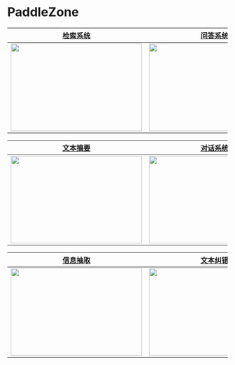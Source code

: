 # PaddleZone



|                                                  [**检索系统**](#pp-yoloe-高精度目标检测模型)                                                  |                                                [**问答系统**](#pp-yoloe-sod-高精度小目标检测模型)                                                |                                                  [**情感分析**](#pp-yoloe-r-高性能旋转框检测模型)                                                  |                             
| :--------------------------------------------------------------------------------------------------------------------------------------------: | :--------------------------------------------------------------------------------------------------------------------------------------------: | :----------------------------------------------------------------------------------------------------------------------------------------------: | 
| <img src='https://user-images.githubusercontent.com/11793384/168514909-8817d79a-72c4-4be1-8080-93d1f682bb46.gif' height="200px" width="300px"> | <img src='https://user-images.githubusercontent.com/11793384/168514868-1babe981-c675-4f89-9168-dd0a3eede315.gif' height="200px" width="300px"> |  <img src='https://user-images.githubusercontent.com/11793384/168407260-b7f92800-861c-4207-98f3-2291e0102bbe.png' height="200px" width="300px"> |   

|                                                   [**文本摘要**](#pp-yoloe-高精度目标检测模型)                                                  |                                                [**对话系统**](#pp-yoloe-sod-高精度小目标检测模型)                                                |                                                  [**机器翻译**](#pp-yoloe-r-高性能旋转框检测模型)                                                  |                             
| :--------------------------------------------------------------------------------------------------------------------------------------------: | :--------------------------------------------------------------------------------------------------------------------------------------------: | :----------------------------------------------------------------------------------------------------------------------------------------------: | 
| <img src='https://user-images.githubusercontent.com/11793384/208678336-b0547e9c-5eed-4b3f-a952-a6ecb4a91723.png' height="200px" width="300px"> | <img src='https://user-images.githubusercontent.com/11793384/208677333-26d867ad-09eb-4058-92e8-e7cef2cbba66.png' height="200px" width="300px"> |  <img src='https://user-images.githubusercontent.com/11793384/208678895-dbcad97d-a678-4685-8d5a-ad76a1db8ea8.png' height="200px" width="300px"> |

|                                                   [**信息抽取**](#pp-yoloe-高精度目标检测模型)                                                  |                                                [**文本纠错**](#pp-yoloe-sod-高精度小目标检测模型)                                                |                                                  [**文本分类**](#pp-yoloe-r-高性能旋转框检测模型)                                                  |                             
| :--------------------------------------------------------------------------------------------------------------------------------------------: | :--------------------------------------------------------------------------------------------------------------------------------------------: | :----------------------------------------------------------------------------------------------------------------------------------------------: | 
| <img src='https://user-images.githubusercontent.com/11793384/208680242-6cbae99d-430b-4ee9-8a79-f1ef6d8f2815.png' height="200px" width="300px"> | <img src='https://user-images.githubusercontent.com/11793384/208679396-f4c9c3e2-7342-4bcf-89b4-95ce47cf9837.png' height="200px" width="300px"> |  <img src='https://user-images.githubusercontent.com/11793384/208787002-7200372e-e1db-4e96-ade0-306ab0d5486b.png' height="200px" width="300px"> |

